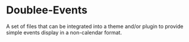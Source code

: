# Doublee-Events
A set of files that can be integrated into a theme and/or plugin to provide simple events display in a non-calendar format.
